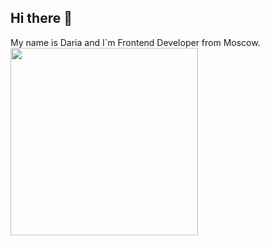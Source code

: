 ## Hi there 👋
My name is Daria and I`m Frontend Developer from Moscow.<br/>
<img src='https://i.giphy.com/media/v1.Y2lkPTc5MGI3NjExenNpMjd4ZTAzdGZnYzY1cDB4dzQxZDFvd2o5dXZ0dTJ6eXZ4Z2dsNiZlcD12MV9pbnRlcm5hbF9naWZfYnlfaWQmY3Q9Zw/2IudUHdI075HL02Pkk/giphy.gif' width='300'/>

<!--
**Daria29051/Daria29051** is a ✨ _special_ ✨ repository because its `README.md` (this file) appears on your GitHub profile.

Here are some ideas to get you started:

- 🔭 I’m currently working on ...
- 🌱 I’m currently learning ...
- 👯 I’m looking to collaborate on ...
- 🤔 I’m looking for help with ...
- 💬 Ask me about ...
- 📫 How to reach me: ...
- 😄 Pronouns: ...
- ⚡ Fun fact: ...
-->
